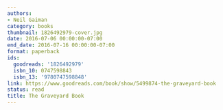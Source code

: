 ```yaml
---
authors:
- Neil Gaiman
category: books
thumbnail: 1826492979-cover.jpg
date: 2016-07-06 00:00:00-07:00
end_date: 2016-07-16 00:00:00-07:00
format: paperback
ids:
  goodreads: '1826492979'
  isbn_10: 0747598843
  isbn_13: '9780747598848'
link: https://www.goodreads.com/book/show/5499874-the-graveyard-book
status: read
title: The Graveyard Book
---
```


